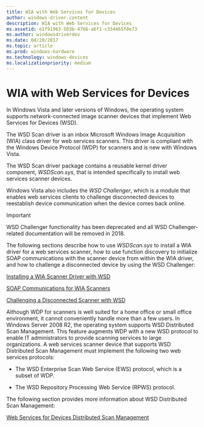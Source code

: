 ```yaml
---
title: WIA with Web Services for Devices
author: windows-driver-content
description: WIA with Web Services for Devices
ms.assetid: e1f91963-503b-4766-a6f1-c334465f0e73
ms.author: windowsdriverdev
ms.date: 04/20/2017
ms.topic: article
ms.prod: windows-hardware
ms.technology: windows-devices
ms.localizationpriority: medium
---
```


# WIA with Web Services for Devices


In Windows Vista and later versions of Windows, the operating system supports network-connected image scanner devices that implement Web Services for Devices (WSD).

The WSD Scan driver is an inbox Microsoft Windows Image Acquisition (WIA) class driver for web services scanners. This driver is compliant with the Windows Device Protocol (WDP) for scanners and is new with Windows Vista.

The WSD Scan driver package contains a reusable kernel driver component, *WSDScan.sys*, that is intended specifically to install web services scanner devices. 

Windows Vista also includes the *WSD Challenger*, which is a module that enables web services clients to challenge disconnected devices to reestablish device communication when the device comes back online.

> [!IMPORTANT]  
> WSD Challenger functionality has been deprecated and all WSD Challenger-related documentation will be removed in 2018.

The following sections describe how to use *WSDScan.sys* to install a WIA driver for a web services scanner, how to use function discovery to initialize SOAP communications with the scanner device from within the WIA driver, and how to challenge a disconnected device by using the WSD Challenger:

[Installing a WIA Scanner Driver with WSD](installing-a-wia-scanner-driver-with-wsd.md)

[SOAP Communications for WIA Scanners](soap-communications-for-wia-scanners.md)

[Challenging a Disconnected Scanner with WSD](challenging-a-disconnected-scanner-with-the-wsd-challenger.md)

Although WDP for scanners is well suited for a home office or small office environment, it cannot conveniently handle more than a few users. In Windows Server 2008 R2, the operating system supports WSD Distributed Scan Management. This feature augments WDP with a new WSD protocol to enable IT administrators to provide scanning services to large organizations. A web services scanner device that supports WSD Distributed Scan Management must implement the following two web services protocols:

-   The WSD Enterprise Scan Web Service (EWS) protocol, which is a subset of WDP.

-   The WSD Repository Processing Web Service (RPWS) protocol.

The following section provides more information about WSD Distributed Scan Management:

[Web Services for Devices Distributed Scan Management](distributed-scan-management--dsm-.md)

 

 




